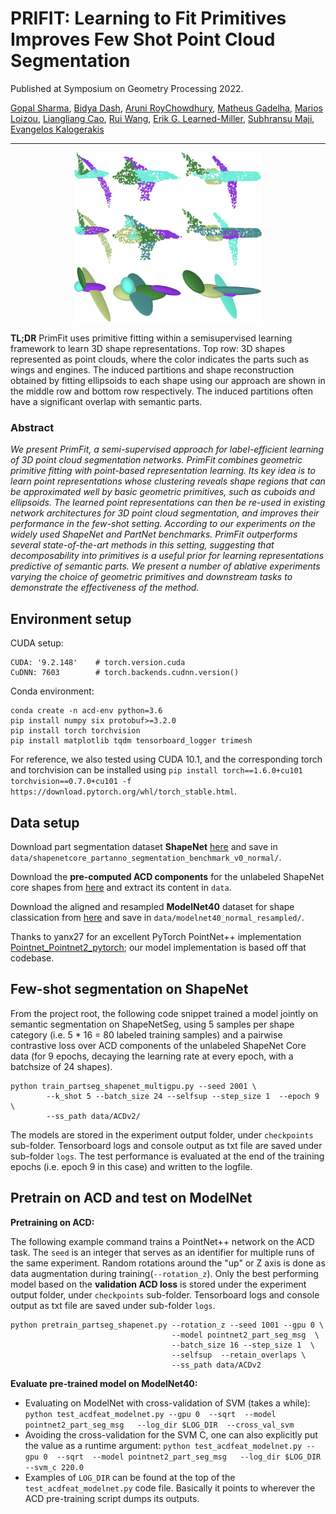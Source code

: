 # PRIFIT: Learning to Fit Primitives Improves Few Shot Point Cloud Segmentation
Published at Symposium on Geometry Processing 2022.

[Gopal Sharma](https://hippogriff.github.io/), [Bidya Dash](https://www.linkedin.com/in/bidyadash/), [Aruni RoyChowdhury](https://arunirc.github.io/), [Matheus Gadelha](http://mgadelha.me/), [Marios Loizou](https://marios2019.github.io/), [Liangliang Cao](http://llcao.net/), [Rui Wang](https://people.cs.umass.edu/~ruiwang/), [Erik G. Learned-Miller](https://people.cs.umass.edu/~elm/), [Subhransu Maji](https://people.cs.umass.edu/~smaji/), [Evangelos Kalogerakis](https://people.cs.umass.edu/~kalo/)

***
<p align="center">
  <img src="snip.PNG" alt="drawing" width="300"/>
</p>

**TL;DR** PrimFit uses primitive fitting within a semisupervised
learning framework to learn 3D shape representations.
Top row: 3D shapes represented as point clouds, where the
color indicates the parts such as wings and engines. The induced
partitions and shape reconstruction obtained by fitting ellipsoids to
each shape using our approach are shown in the middle row and
bottom row respectively. The induced partitions often have a significant
overlap with semantic parts.

### Abstract
_We present PrimFit, a  semi-supervised approach for label-efficient learning of 3D point cloud segmentation networks. 
PrimFit combines geometric primitive fitting with point-based representation learning. Its key idea is to learn point representations whose clustering reveals shape regions that can be approximated well by
basic geometric primitives, such as cuboids and ellipsoids. The learned point representations can then be re-used in existing network architectures for 3D point cloud segmentation,
and improves their performance in the few-shot setting. According to our experiments on the widely used ShapeNet and PartNet benchmarks.
PrimFit outperforms several state-of-the-art methods in this setting, suggesting that decomposability into primitives is a useful prior for learning representations predictive of semantic parts.
We present a number of ablative experiments varying the choice of geometric primitives and downstream tasks to demonstrate the effectiveness of the method._

## Environment setup

CUDA setup:
```
CUDA: '9.2.148'    # torch.version.cuda
CuDNN: 7603        # torch.backends.cudnn.version()
```

Conda environment:
```
conda create -n acd-env python=3.6
pip install numpy six protobuf>=3.2.0
pip install torch torchvision
pip install matplotlib tqdm tensorboard_logger trimesh
```

For reference, we also tested using CUDA 10.1, and the corresponding torch and torchvision can be installed using `pip install torch==1.6.0+cu101 torchvision==0.7.0+cu101 -f https://download.pytorch.org/whl/torch_stable.html`.

## Data setup

Download part segmentation dataset **ShapeNet** [here](https://shapenet.cs.stanford.edu/media/shapenetcore_partanno_segmentation_benchmark_v0_normal.zip) and save in `data/shapenetcore_partanno_segmentation_benchmark_v0_normal/`.

Download the **pre-computed ACD components** for the unlabeled ShapeNet core shapes from [here](http://maxwell.cs.umass.edu/zezhou/visualization/acd/ACDShapeNetSegPartAnno.zip) and extract its content in `data`.

Download the aligned and resampled **ModelNet40** dataset for shape classication from [here](https://shapenet.cs.stanford.edu/media/modelnet40_normal_resampled.zip) and save in `data/modelnet40_normal_resampled/`.

Thanks to yanx27 for an excellent PyTorch PointNet++ implementation [Pointnet_Pointnet2_pytorch](https://github.com/yanx27/Pointnet_Pointnet2_pytorch); our model implementation is based off that codebase.

## Few-shot segmentation on ShapeNet

From the project root, the following code snippet trained a model jointly on semantic segmentation on ShapeNetSeg, using 5 samples per shape category (i.e. 5 * 16 = 80 labeled training samples) and a pairwise contrastive loss over ACD components of the unlabeled ShapeNet Core data (for 9 epochs, decaying the learning rate at every epoch, with a batchsize of 24 shapes). 

```
python train_partseg_shapenet_multigpu.py --seed 2001 \
        --k_shot 5 --batch_size 24 --selfsup --step_size 1  --epoch 9 \
        --ss_path data/ACDv2/
```

The models are stored in the experiment output folder, under `checkpoints` sub-folder. Tensorboard logs and console output as txt file are saved under sub-folder `logs`. The test performance is evaluated at the end of the training epochs (i.e. epoch 9 in this case) and written to the logfile.

## Pretrain on ACD and test on ModelNet

**Pretraining on ACD:**

The following example command trains a PointNet++ network on the ACD task. The `seed` is an integer that serves as an identifier for multiple runs of the same experiment. Random rotations around the "up" or Z axis is done as data augmentation during training(`--rotation_z`). Only the best performing model based on the **validation ACD loss** is stored under the experiment output folder, under `checkpoints` sub-folder. Tensorboard logs and console output as txt file are saved under sub-folder `logs`.

```
python pretrain_partseg_shapenet.py --rotation_z --seed 1001 --gpu 0 \
                                    --model pointnet2_part_seg_msg  \
                                    --batch_size 16 --step_size 1  \
                                    --selfsup  --retain_overlaps \
                                    --ss_path data/ACDv2
```

**Evaluate pre-trained model on ModelNet40:**

* Evaluating on ModelNet with cross-validation of SVM (takes a while): `python test_acdfeat_modelnet.py --gpu 0  --sqrt  --model pointnet2_part_seg_msg   --log_dir $LOG_DIR  --cross_val_svm`
* Avoiding the cross-validation for the SVM C, one can also explicitly put the value as a runtime argument: `python test_acdfeat_modelnet.py --gpu 0  --sqrt  --model pointnet2_part_seg_msg   --log_dir $LOG_DIR --svm_c 220.0`
* Examples of `LOG_DIR` can be found at the top of the `test_acdfeat_modelnet.py` code file. Basically it points to wherever the ACD pre-training script dumps its outputs.

